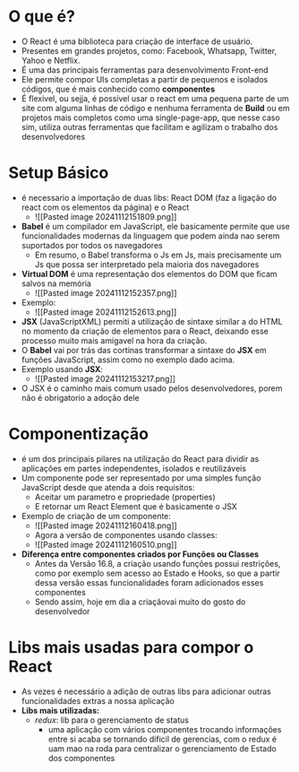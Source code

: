 # O que é?
- O React é uma biblioteca para criação de interface de usuário.
- Presentes em grandes projetos, como: Facebook, Whatsapp, Twitter, Yahoo e Netflix.
- É uma das principais ferramentas para desenvolvimento Front-end
- Ele permite compor UIs completas a partir de pequenos e isolados códigos, que é mais conhecido como **componentes**
- É flexivel, ou sejja, é possível usar o react em uma pequena parte de um site com alguma linhas de código e nenhuma ferramenta de **Build** ou em projetos mais completos como uma single-page-app, que nesse caso sim, utiliza outras ferramentas que facilitam e agilizam o trabalho dos desenvolvedores
# Setup Básico
- é necessario a importação de duas libs: React DOM (faz a ligação do react com os elementos da página) e o React
	- ![[Pasted image 20241112151809.png]]
- **Babel** é um compilador em JavaScript, ele basicamente permite que use funcionalidades modernas da linguagem que podem ainda nao serem suportados por todos os navegadores 
	- Em resumo, o Babel transforma o Js em Js, mais precisamente um Js que possa ser interpretado pela maioria dos navegadores
- **Virtual DOM** é uma representação dos elementos do DOM que ficam salvos na memória
	- ![[Pasted image 20241112152357.png]]
- Exemplo:
	- ![[Pasted image 20241112152613.png]]
- **JSX** (JavaScriptXML) permiti a utilização de sintaxe similar a do HTML no momento da criação de elementos para o React, deixando esse processo muito mais amigavel na hora da criação.
- O **Babel** vai por trás das cortinas transformar a sintaxe do **JSX** em funções JavaScript, assim como no exemplo dado acima.
- Exemplo usando **JSX**:
	- ![[Pasted image 20241112153217.png]]
- O JSX é o caminho mais comum usado pelos desenvolvedores, porem não é obrigatorio a adoção dele
# Componentização
- é um dos principais pilares na utilização do React para dividir as aplicações em partes independentes, isolados e reutilizáveis
- Um componente pode ser representado por uma simples função JavaScript desde que atenda a dois requisitos:
	- Aceitar um parametro e propriedade (properties)
	- E retornar um React Element que é basicamente o JSX
- Exemplo de criação de um componente:
	- ![[Pasted image 20241112160418.png]]
	- Agora a versão de componentes usando classes:
	- ![[Pasted image 20241112160510.png]]
- **Diferença entre componentes criados por Funções ou Classes**
	- Antes da Versão 16.8, a criação usando funções possui restrições, como por exemplo sem acesso ao Estado e Hooks, so que a partir dessa versão essas funcionalidades foram adicionados esses componentes 
	- Sendo assim, hoje em dia a criaçãovai muito do gosto do desenvolvedor
# Libs mais usadas para compor o React
- As vezes é necessário a adição de outras libs para adicionar outras funcionalidades extras a nossa aplicação
- **Libs mais utilizadas:**
	- _redux_: lib para o gerenciamento de status
		- uma aplicação com vários componentes trocando informações entre si acaba se tornando dificil de gerencias, com o redux é uam mao na roda para centralizar o gerenciamento de Estado dos componentes